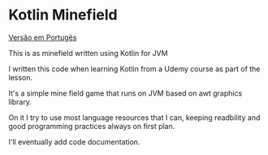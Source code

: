 # Kotlin Minefield

[Versão em Portugês](https://github.com/yagolasse/minefield-kotlin-gradle/blob/README.br.md)

This is as minefield written using Kotlin for JVM

I written this code when learning Kotlin from a Udemy course as part of the lesson.

It's a simple mine field game that runs on JVM based on awt graphics library.

On it I try to use most language resources that I can, keeping readbility and good programming practices always on first plan.

I'll eventually add code documentation.
